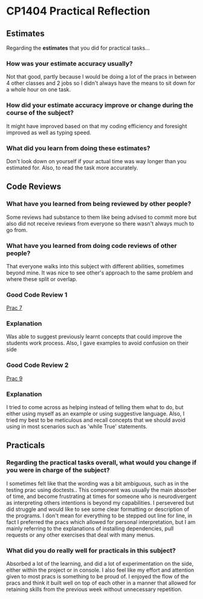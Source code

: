 # CP1404 Practical Reflection

## Estimates

Regarding the **estimates** that you did for practical tasks...

### How was your estimate accuracy usually?

Not that good, partly because I would be doing a lot of the pracs in between 4 other classes and 2 jobs so I didn't
always have the means to sit down for a whole hour on one task.

### How did your estimate accuracy improve or change during the course of the subject?

It might have improved based on that my coding efficiency and foresight improved as well as typing speed.

### What did you learn from doing these estimates?

Don't look down on yourself if your actual time was way longer than you estimated for. Also, to read the task more
accurately.

## Code Reviews

### What have you learned from being reviewed by other people?

Some reviews had substance to them like being advised to commit more but also did not receive reviews from everyone so
there wasn't always much to go from.

### What have you learned from doing code reviews of other people?

That everyone walks into this subject with different abilities, sometimes beyond mine. It was nice to see other's
approach to the same problem and where these split or overlap.

### Good Code Review 1

[Prac 7](https://github.com/tycabassi/cp1404practicals/pull/3#event-15279793671)

### Explanation

Was able to suggest previously learnt concepts that could improve the students work process. Also, I gave examples to
avoid confusion on their side

### Good Code Review 2

[Prac 9](https://github.com/MATWILL19/cp1404practicals/pull/7)

### Explanation

I tried to come across as helping instead of telling them what to do, but either using myself as an example or using
suggestive language. Also, I tried my best to be meticulous and recall concepts that we should avoid using in most 
scenarios such as 'while True' statements.

## Practicals

### Regarding the **practical tasks** overall, what would you change if you were in charge of the subject?

I sometimes felt like that the wording was a bit ambiguous, such as in the testing prac using doctests.. This component
was usually the main absorber of time, and become frustrating at times for someone who is neurodivergent as interpreting
others intentions is beyond my capabilities. I persevered but did struggle and would like to see some clear formatting or
description of the programs. I don't mean for everything to be stepped out line for line, in fact I preferred the pracs
which allowed for personal interpretation, but I am mainly referring to the explanations of installing dependencies,
pull requests or any other exercises that deal with many menus.

### What did you do really well for practicals in this subject?

Absorbed a lot of the learning, and did a lot of experimentation on the side, either within the project or in console. I
also feel like my effort and attention given to most pracs is something to be proud of. I enjoyed the flow of the pracs
and think it built well on top of each other in a manner that allowed for retaining skills from the previous week without
unnecessary repetition.
